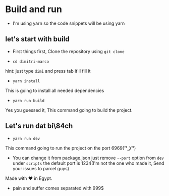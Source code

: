 # Build and run
* I'm using yarn so the code snippets will be using yarn

## let's start with build
* First things first, Clone the repository using `git clone`

* `cd dimitri-marco` 

hint: just type `dimi` and press tab it'll fill it

* `yarn install`

This is going to install all needed dependencies

* `yarn run build`

Yes you guessed it, This command going to build the project.

## Let's run dat bi\84ch

* `yarn run dev`

This command going to run the project on the port 6969( ͡° ͜ʖ ͡°)

* You can change it from package.json just remove `--port` option from `dev` under `scripts` the default port is 1234(I'm not the one who made it, Send your issues to parcel guys)

Made with ❤️ in Egypt.
* pain and suffer comes separated with 999$
